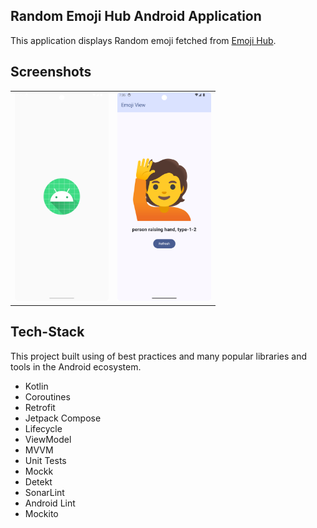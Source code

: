 ## Random Emoji Hub Android Application

This application displays Random emoji fetched from [Emoji Hub](https://github.com/cheatsnake/emojihub).

## Screenshots
 
<table>
  <tr>
    <td><img src="screenshots/splash.png" width=150></td>
    <td><img src="screenshots/emoji_view.png" width=150></td>
  </tr>
 </table>

## Tech-Stack


This project built using of best practices and many popular libraries and tools in the Android ecosystem.

* Kotlin
* Coroutines
* Retrofit
* Jetpack Compose
* Lifecycle
* ViewModel
* MVVM
* Unit Tests
* Mockk
* Detekt
* SonarLint
* Android Lint
* Mockito

